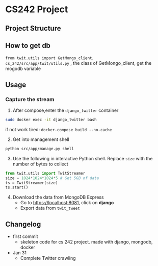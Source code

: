 # CS242 Project

## Project Structure

## How to get db
`from twit.utils import GetMongo_client`.     
`cs_242/src/app/twit/utils.py` , the class of GetMongo_client, get the mogodb variable

## Usage


### Capture the stream
1. After compose,enter the `django_twitter` container
```bash
sudo docker exec -it django_twitter bash
```

if not work tired:
`docker-compose build --no-cache`

2. Get into management shell
```bash
python src/app/manage.py shell
```
3. Use the following in interactive Python shell. Replace `size` with the number of bytes to collect
```python
from twit.utils import TwitStreamer
size = 1024*1024*1024*5 # Get 5GB of data
ts = TwitStreamer(size)
ts.start()
```
4. Download the data from MongoDB Express
	* Go to [https://localhost:8081](https://localhost:8081), click on **django**
	* Export data from `twit_tweet`

## Changelog
* first commit
	* skeleton code for cs 242 project. made with django, mongodb, docker
* Jan 31
	* Complete Twitter crawling

